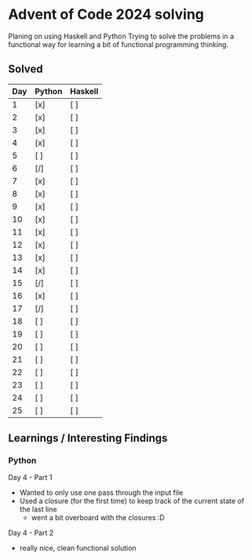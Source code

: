 # Advent of Code 2024 solving
Planing on using Haskell and Python
Trying to solve the problems in a functional way for learning a bit of functional programming thinking.

## Solved
| Day | Python | Haskell |
|-----|--------|---------|
| 1   | \[x\]  | \[ \]   |
| 2   | \[x\]  | \[ \]   |
| 3   | \[x\]  | \[ \]   |
| 4   | \[x\]  | \[ \]   |
| 5   | \[ \]  | \[ \]   |
| 6   | \[/\]  | \[ \]   |
| 7   | \[x\]  | \[ \]   |
| 8   | \[x\]  | \[ \]   |
| 9   | \[x\]  | \[ \]   |
| 10  | \[x\]  | \[ \]   |
| 11  | \[x\]  | \[ \]   |
| 12  | \[x\]  | \[ \]   |
| 13  | \[x\]  | \[ \]   |
| 14  | \[x\]  | \[ \]   |
| 15  | \[/\]  | \[ \]   |
| 16  | \[x\]  | \[ \]   |
| 17  | \[/\]  | \[ \]   |
| 18  | \[ \]  | \[ \]   |
| 19  | \[ \]  | \[ \]   |
| 20  | \[ \]  | \[ \]   |
| 21  | \[ \]  | \[ \]   |
| 22  | \[ \]  | \[ \]   |
| 23  | \[ \]  | \[ \]   |
| 24  | \[ \]  | \[ \]   |
| 25  | \[ \]  | \[ \]   |

## Learnings / Interesting Findings

### Python
Day 4 - Part 1
- Wanted to only use one pass through the input file
- Used a closure (for the first time) to keep track of the current state of the last line
  - went a bit overboard with the closures :D

Day 4 - Part 2
  - really nice, clean functional solution
